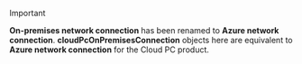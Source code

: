 <!-- markdownlint-disable MD041-->

> [!IMPORTANT]
> **On-premises network connection** has been renamed to **Azure network connection**. **cloudPcOnPremisesConnection** objects here are equivalent to **Azure network connection** for the Cloud PC product.
